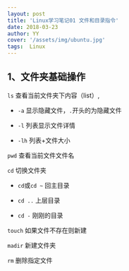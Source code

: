 ```yaml
---
layout: post
title: 'Linux学习笔记01 文件和目录指令'
date: 2018-03-23
author: YY
cover: '/assets/img/ubuntu.jpg'
tags:  Linux
---
```

## 1、文件夹基础操作 ##
`ls` 查看当前文件夹下内容（list）,

- `-a` 显示隐藏文件，`.`开头的为隐藏文件

- `-l` 列表显示文件详情

- `-lh` 列表+文件大小

`pwd` 查看当前文件文件名

`cd` 切换文件夹

- `cd`或`cd ~` 回主目录

- `cd ..` 上层目录
- `cd -` 刚刚的目录

`touch` 如果文件不存在则新建

`madir` 新建文件夹

`rm` 删除指定文件